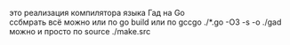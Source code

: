 это реализация компилятора языка Гад на Go  
cсбмрать всё можно или по go build или по gccgo ./*.go -O3 -s -o ./gad
можно и просто по source ./make.src
